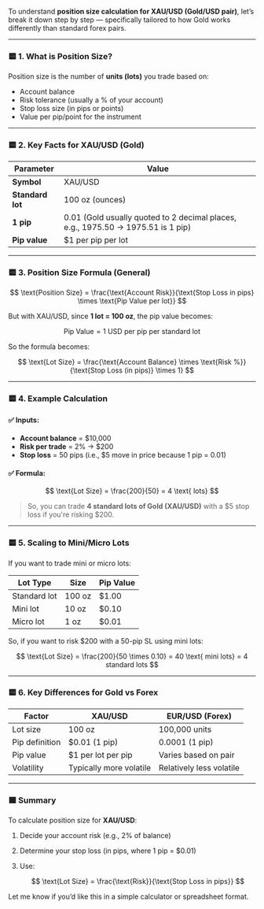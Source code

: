 To understand **position size calculation for XAU/USD (Gold/USD pair)**, let’s break it down step by step — specifically tailored to how Gold works differently than standard forex pairs.

---

### 🟨 1. **What is Position Size?**

Position size is the number of **units (lots)** you trade based on:

* Account balance
* Risk tolerance (usually a % of your account)
* Stop loss size (in pips or points)
* Value per pip/point for the instrument

---

### 🟨 2. **Key Facts for XAU/USD (Gold)**

| Parameter        | Value                                                                            |
| ---------------- | -------------------------------------------------------------------------------- |
| **Symbol**       | XAU/USD                                                                          |
| **Standard lot** | 100 oz (ounces)                                                                  |
| **1 pip**        | 0.01 (Gold usually quoted to 2 decimal places, e.g., 1975.50 → 1975.51 is 1 pip) |
| **Pip value**    | \$1 per pip per lot                                                              |

---

### 🟨 3. **Position Size Formula (General)**

$$
\text{Position Size} = \frac{\text{Account Risk}}{\text{Stop Loss in pips} \times \text{Pip Value per lot}}
$$

But with XAU/USD, since **1 lot = 100 oz**, the pip value becomes:

$$
\text{Pip Value} = 1 \text{ USD per pip per standard lot}
$$

So the formula becomes:

$$
\text{Lot Size} = \frac{\text{Account Balance} \times \text{Risk %}}{\text{Stop Loss (in pips)} \times 1}
$$

---

### 🟨 4. **Example Calculation**

#### ✅ Inputs:

* **Account balance** = \$10,000
* **Risk per trade** = 2% → \$200
* **Stop loss** = 50 pips (i.e., \$5 move in price because 1 pip = 0.01)

#### ✅ Formula:

$$
\text{Lot Size} = \frac{200}{50} = 4 \text{ lots}
$$

> So, you can trade **4 standard lots of Gold (XAU/USD)** with a \$5 stop loss if you're risking \$200.

---

### 🟨 5. **Scaling to Mini/Micro Lots**

If you want to trade mini or micro lots:

| Lot Type     | Size   | Pip Value |
| ------------ | ------ | --------- |
| Standard lot | 100 oz | \$1.00    |
| Mini lot     | 10 oz  | \$0.10    |
| Micro lot    | 1 oz   | \$0.01    |

So, if you want to risk \$200 with a 50-pip SL using mini lots:

$$
\text{Lot Size} = \frac{200}{50 \times 0.10} = 40 \text{ mini lots} = 4 standard lots
$$

---

### 🟨 6. **Key Differences for Gold vs Forex**

| Factor         | XAU/USD                 | EUR/USD (Forex)          |
| -------------- | ----------------------- | ------------------------ |
| Lot size       | 100 oz                  | 100,000 units            |
| Pip definition | \$0.01 (1 pip)          | 0.0001 (1 pip)           |
| Pip value      | \$1 per lot per pip     | Varies based on pair     |
| Volatility     | Typically more volatile | Relatively less volatile |

---

### 🟩 Summary

To calculate position size for **XAU/USD**:

1. Decide your account risk (e.g., 2% of balance)
2. Determine your stop loss (in pips, where 1 pip = \$0.01)
3. Use:

   $$
   \text{Lot Size} = \frac{\text{Risk}}{\text{Stop Loss in pips}}
   $$

Let me know if you’d like this in a simple calculator or spreadsheet format.
